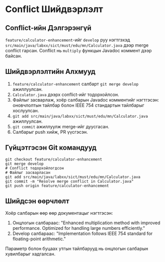 # Conflict Шийдвэрлэлт

## Conflict-ийн Дэлгэрэнгүй
`feature/calculator-enhancement`-ийг `develop` руу нэгтгэхэд `src/main/java/labxx/sict/must/edu/mn/Calculator.java` дээр merge conflict гарсан. Conflict нь `multiply` функцын Javadoc коммент дээр байсан.

## Шийдвэрлэлтийн Алхмууд
1. `feature/calculator-enhancement` салбарт `git merge develop` ажиллуулсан.
2. `Calculator.java` дээрх conflict-ийг тодорхойлсон.
3. Файлыг засварлаж, хоёр салбарын Javadoc комментийг нэгтгэсэн: оновчлолтын тайлбар болон IEEE 754 стандартын тайлбарыг хослуулсан.
4. `git add src/main/java/labxx/sict/must/edu/mn/Calculator.java` ажиллуулсан.
5. `git commit` ажиллуулж merge-ийг дуусгасан.
6. Салбарыг push хийж, PR үүсгэсэн.

## Гүйцэтгэсэн Git командууд
```
git checkout feature/calculator-enhancement
git merge develop
# Conflict тодорхойлогдсон
# Файлыг засварласан
git add src/main/java/labxx/sict/must/edu/mn/Calculator.java
git commit -m "Resolve merge conflict in Calculator.java"
git push origin feature/calculator-enhancement
```

## Шийдсэн өөрчлөлт
Хоёр салбарын өөр өөр документацыг нэгтгэсэн:
1. Онцлогын салбараас: "Enhanced multiplication method with improved performance. Optimized for handling large numbers efficiently."
2. Develop салбараас: "Implementation follows IEEE 754 standard for floating-point arithmetic."

Параметр болон буцаах утгын тайлбарууд нь онцлогын салбарын хувилбарыг хадгалсан.